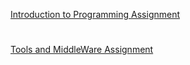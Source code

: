 [Introduction to Programming Assignment](https://github.com/adamjoyce/octet/tree/8_nov_assignments/octet/src/examples/example_shapes)
#
[Tools and MiddleWare Assignment](https://github.com/adamjoyce/octet/tree/8_nov_assignments/octet/src/examples/example_shapes)